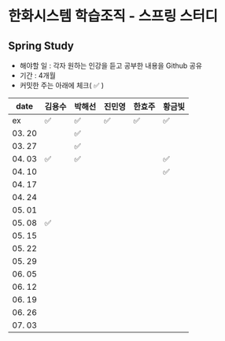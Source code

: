 # 한화시스템 학습조직 - 스프링 스터디

## Spring Study
 - 해야할 일 : 각자 원하는 인강을 듣고 공부한 내용을 Github 공유
 - 기간 : 4개월
 - 커밋한 주는 아래에 체크( ✅ )
 
 | date   | 김용수 | 박해선 | 진민영 | 한효주 | 황금빛 |
| ------ |  ----- | ---- | ---- | ---- | ---- |
| ex |  ✅ | ✅ | ✅ | ✅ | ✅ |
| 03. 20 |   |✅  |  |  |  |
| 03. 27 |   |✅  |  |  |  |
| 04. 03 | ✅  |✅  |  |  |  ✅|
| 04. 10 |   |  |  |  |  ✅|
| 04. 17 |   |  |  |  |  |
| 04. 24 |   |  |  |  |  |
| 05. 01 |   |  |  |  |  |
| 05. 08 | ✅  |  |  |  |  |
| 05. 15 |   |  |  |  |  |
| 05. 22 |   |  |  |  |  |
| 05. 29 |   |  |  |  |  |
| 06. 05 |   |  |  |  |  |
| 06. 12 |   |  |  |  |  |
| 06. 19 |   |  |  |  |  |
| 06. 26 |   |  |  |  |  |
| 07. 03 |   |  |  |  |  |
